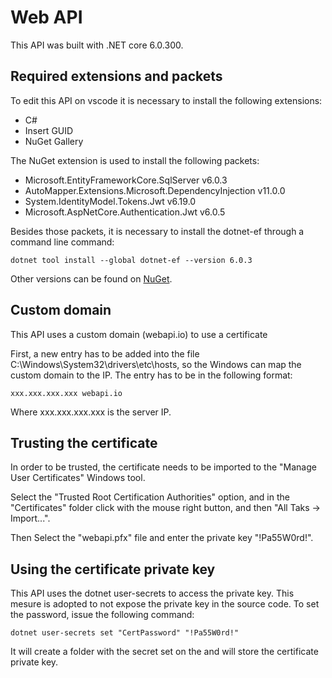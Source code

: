 # Web API

This API was built with .NET core 6.0.300.

## Required extensions and packets
To edit this API on vscode it is necessary to install the following extensions:
- C#
- Insert GUID
- NuGet Gallery

The NuGet extension is used to install the following packets:
- Microsoft.EntityFrameworkCore.SqlServer v6.0.3
- AutoMapper.Extensions.Microsoft.DependencyInjection v11.0.0
- System.IdentityModel.Tokens.Jwt v6.19.0
- Microsoft.AspNetCore.Authentication.Jwt v6.0.5

Besides those packets, it is necessary to install the dotnet-ef through a command line command:
```
dotnet tool install --global dotnet-ef --version 6.0.3
```

Other versions can be found on [NuGet](https://www.nuget.org/packages/dotnet-ef/).

## Custom domain
This API uses a custom domain (webapi.io) to use a certificate

First, a new entry has to be added into the file C:\Windows\System32\drivers\etc\hosts, so the Windows can map the custom domain to the IP. The entry has to be in the following format:
```
xxx.xxx.xxx.xxx webapi.io
```

Where xxx.xxx.xxx.xxx is the server IP.

## Trusting the certificate
In order to be trusted, the certificate needs to be imported to the "Manage User Certificates" Windows tool.

Select the "Trusted Root Certification Authorities" option, and in the "Certificates" folder click with the mouse right button, and then "All Taks -> Import...".

Then Select the "webapi.pfx" file and enter the private key "!Pa55W0rd!".

## Using the certificate private key
This API uses the dotnet user-secrets to access the private key. This mesure is adopted to not expose the private key in the source code. To set the password, issue the following command:
```
dotnet user-secrets set "CertPassword" "!Pa55W0rd!"
```

It will create a folder with the secret set on the <UserSecretsId> and will store the certificate private key.
